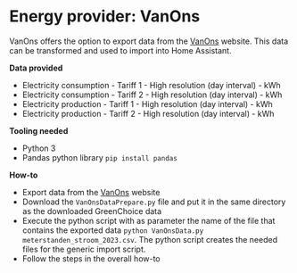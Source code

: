# Energy provider: VanOns

VanOns offers the option to export data from the [VanOns](https://mijn.vanons.org/overview) website. This data can be transformed and used to import into Home Assistant.

**Data provided**
- Electricity consumption - Tariff 1 - High resolution (day interval) - kWh
- Electricity consumption - Tariff 2 - High resolution (day interval) - kWh
- Electricity production - Tariff 1 - High resolution (day interval) - kWh
- Electricity production - Tariff 2 - High resolution (day interval) - kWh

**Tooling needed**
- Python 3
- Pandas python library ```pip install pandas```

**How-to**
- Export data from the [VanOns](https://mijn.vanons.org/overview) website
- Download the ```VanOnsDataPrepare.py``` file and put it in the same directory as the downloaded GreenChoice data
- Execute the python script with as parameter the name of the file that contains the exported data ```python VanOnsData.py meterstanden_stroom_2023.csv```. The python script creates the needed files for the generic import script.
- Follow the steps in the overall how-to
